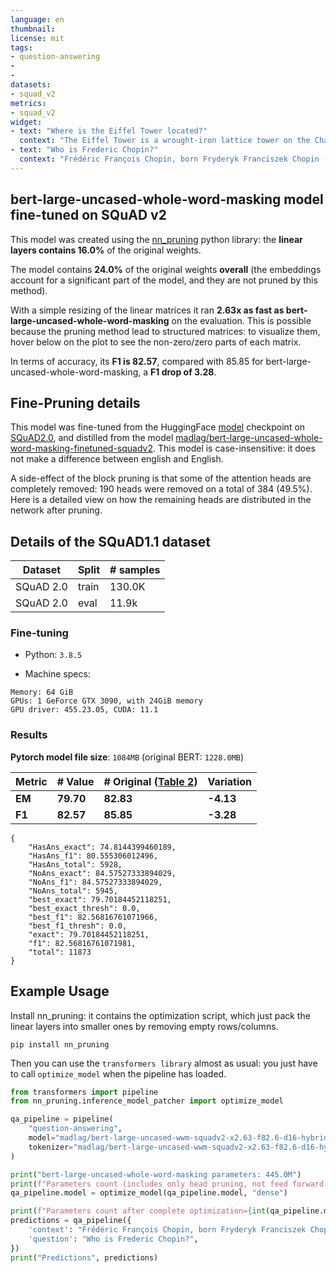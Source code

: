 ```yaml
---
language: en
thumbnail:
license: mit
tags:
- question-answering
- 
- 
datasets:
- squad_v2
metrics:
- squad_v2
widget:
- text: "Where is the Eiffel Tower located?"
  context: "The Eiffel Tower is a wrought-iron lattice tower on the Champ de Mars in Paris, France. It is named after the engineer Gustave Eiffel, whose company designed and built the tower."
- text: "Who is Frederic Chopin?"
  context: "Frédéric François Chopin, born Fryderyk Franciszek Chopin (1 March 1810 – 17 October 1849), was a Polish composer and virtuoso pianist of the Romantic era who wrote primarily for solo piano."
---
```


## bert-large-uncased-whole-word-masking model fine-tuned on SQuAD v2

This model was created using the [nn_pruning](https://github.com/huggingface/nn_pruning) python library: the **linear layers contains 16.0%** of the original  weights.



The model contains **24.0%** of the original weights **overall** (the embeddings account for a significant part of the model, and they are not pruned by this method).

With a simple resizing of the linear matrices it ran **2.63x as fast as bert-large-uncased-whole-word-masking** on the evaluation.
This is possible because the pruning method lead to structured matrices: to visualize them, hover below on the plot to see the non-zero/zero parts of each matrix.

<div class="graph"><script src="/madlag/bert-large-uncased-wwm-squadv2-x2.63-f82.6-d16-hybrid-v1/raw/main/model_card/density_info.js" id="0e65059e-a61d-4561-947e-b8f47b818bb8"></script></div>

In terms of accuracy, its **F1 is 82.57**, compared with 85.85 for bert-large-uncased-whole-word-masking, a **F1 drop of 3.28**.

## Fine-Pruning details
This model was fine-tuned from the HuggingFace [model](https://huggingface.co/bert-large-uncased-whole-word-masking) checkpoint on [SQuAD2.0](https://rajpurkar.github.io/SQuAD-explorer), and distilled from the model [madlag/bert-large-uncased-whole-word-masking-finetuned-squadv2](https://huggingface.co/madlag/bert-large-uncased-whole-word-masking-finetuned-squadv2).
This model is case-insensitive: it does not make a difference between english and English.

A side-effect of the block pruning is that some of the attention heads are completely removed: 190 heads were removed on a total of 384 (49.5%).
Here is a detailed view on how the remaining heads are distributed in the network after pruning.
<div class="graph"><script src="/madlag/bert-large-uncased-wwm-squadv2-x2.63-f82.6-d16-hybrid-v1/raw/main/model_card/pruning_info.js" id="f7ae9ec9-d050-46d0-b237-3025165e9504"></script></div>

## Details of the SQuAD1.1 dataset

| Dataset  | Split | # samples |
| -------- | ----- | --------- |
| SQuAD 2.0 | train | 130.0K      |
| SQuAD 2.0 | eval  | 11.9k     |

### Fine-tuning
- Python: `3.8.5`

- Machine specs:

```CPU: Intel(R) Core(TM) i7-6700K CPU
Memory: 64 GiB
GPUs: 1 GeForce GTX 3090, with 24GiB memory
GPU driver: 455.23.05, CUDA: 11.1
```

### Results

**Pytorch model file size**: `1084MB` (original BERT: `1228.0MB`)

| Metric | # Value   | # Original ([Table 2](https://www.aclweb.org/anthology/N19-1423.pdf))| Variation |
| ------ | --------- | --------- | --------- |
| **EM** | **79.70** | **82.83** | **-4.13**|
| **F1** | **82.57** | **85.85** | **-3.28**|

```
{
    "HasAns_exact": 74.8144399460189,
    "HasAns_f1": 80.555306012496,
    "HasAns_total": 5928,
    "NoAns_exact": 84.57527333894029,
    "NoAns_f1": 84.57527333894029,
    "NoAns_total": 5945,
    "best_exact": 79.70184452118251,
    "best_exact_thresh": 0.0,
    "best_f1": 82.56816761071966,
    "best_f1_thresh": 0.0,
    "exact": 79.70184452118251,
    "f1": 82.56816761071981,
    "total": 11873
}
```

## Example Usage
Install nn_pruning: it contains the optimization script, which just pack the linear layers into smaller ones by removing empty rows/columns.

`pip install nn_pruning`

Then you can use the `transformers library` almost as usual: you just have to call `optimize_model` when the pipeline has loaded.

```python
from transformers import pipeline
from nn_pruning.inference_model_patcher import optimize_model

qa_pipeline = pipeline(
    "question-answering",
    model="madlag/bert-large-uncased-wwm-squadv2-x2.63-f82.6-d16-hybrid-v1",
    tokenizer="madlag/bert-large-uncased-wwm-squadv2-x2.63-f82.6-d16-hybrid-v1"
)

print("bert-large-uncased-whole-word-masking parameters: 445.0M")
print(f"Parameters count (includes only head pruning, not feed forward pruning)={int(qa_pipeline.model.num_parameters() / 1E6)}M")
qa_pipeline.model = optimize_model(qa_pipeline.model, "dense")

print(f"Parameters count after complete optimization={int(qa_pipeline.model.num_parameters() / 1E6)}M")
predictions = qa_pipeline({
    'context': "Frédéric François Chopin, born Fryderyk Franciszek Chopin (1 March 1810 – 17 October 1849), was a Polish composer and virtuoso pianist of the Romantic era who wrote primarily for solo piano.",
    'question': "Who is Frederic Chopin?",
})
print("Predictions", predictions)
```
